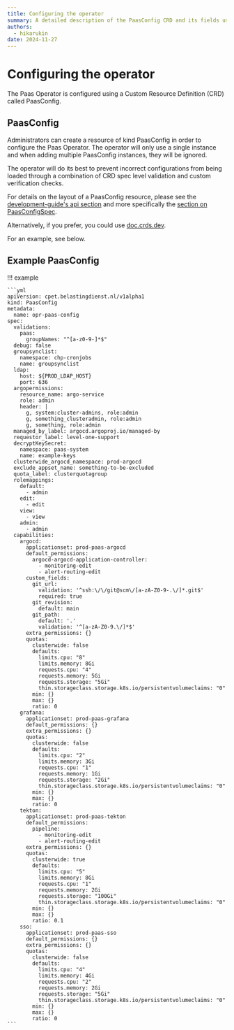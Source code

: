 ```yaml
---
title: Configuring the operator
summary: A detailed description of the PaasConfig CRD and its fields used to configure the operator.
authors:
  - hikarukin
date: 2024-11-27
---
```


Configuring the operator
========================

The Paas Operator is configured using a Custom Resource Definition (CRD) called
PaasConfig.

PaasConfig
----------

Administrators can create a resource of kind PaasConfig in order to configure the
Paas Operator. The operator will only use a single instance and when adding
multiple PaasConfig instances, they will be ignored.

The operator will do its best to prevent incorrect configurations from being loaded
through a combination of CRD spec level validation and custom verification checks.

For details on the layout of a PaasConfig resource, please see the [development-guide's api section](../development-guide/00_api.md#paasconfig)
and more specifically the [section on PaasConfigSpec](../development-guide/00_api.md#paasconfigspec).

Alternatively, if you prefer, you could use [doc.crds.dev](https://doc.crds.dev/github.com/belastingdienst/opr-paas).

For an example, see below.

Example PaasConfig
------------------

!!! example

    ```yml
    apiVersion: cpet.belastingdienst.nl/v1alpha1
    kind: PaasConfig
    metadata:
      name: opr-paas-config
    spec:
      validations:
        paas:
          groupNames: "^[a-z0-9-]*$"
      debug: false
      groupsynclist:
        namespace: chp-cronjobs
        name: groupsynclist
      ldap:
        host: ${PROD_LDAP_HOST}
        port: 636
      argopermissions:
        resource_name: argo-service
        role: admin
        header: |
          g, system:cluster-admins, role:admin
          g, something_clusteradmin, role:admin
          g, something, role:admin
      managed_by_label: argocd.argoproj.io/managed-by
      requestor_label: level-one-support
      decryptKeySecret:
        namespace: paas-system
        name: example-keys
      clusterwide_argocd_namespace: prod-argocd
      exclude_appset_name: something-to-be-excluded
      quota_label: clusterquotagroup
      rolemappings:
        default:
          - admin
        edit:
          - edit
        view:
          - view
        admin:
          - admin
      capabilities:
        argocd:
          applicationset: prod-paas-argocd
          default_permissions:
            argocd-argocd-application-controller:
              - monitoring-edit
              - alert-routing-edit
          custom_fields:
            git_url:
              validation: '^ssh:\/\/git@scm\/[a-zA-Z0-9-.\/]*.git$'
              required: true
            git_revision:
              default: main
            git_path:
              default: '.'
              validation: '^[a-zA-Z0-9.\/]*$'
          extra_permissions: {}
          quotas:
            clusterwide: false
            defaults:
              limits.cpu: "8"
              limits.memory: 8Gi
              requests.cpu: "4"
              requests.memory: 5Gi
              requests.storage: "5Gi"
              thin.storageclass.storage.k8s.io/persistentvolumeclaims: "0"
            min: {}
            max: {}
            ratio: 0
        grafana:
          applicationset: prod-paas-grafana
          default_permissions: {}
          extra_permissions: {}
          quotas:
            clusterwide: false
            defaults:
              limits.cpu: "2"
              limits.memory: 3Gi
              requests.cpu: "1"
              requests.memory: 1Gi
              requests.storage: "2Gi"
              thin.storageclass.storage.k8s.io/persistentvolumeclaims: "0"
            min: {}
            max: {}
            ratio: 0
        tekton:
          applicationset: prod-paas-tekton
          default_permissions:
            pipeline:
              - monitoring-edit
              - alert-routing-edit
          extra_permissions: {}
          quotas:
            clusterwide: true
            defaults:
              limits.cpu: "5"
              limits.memory: 8Gi
              requests.cpu: "1"
              requests.memory: 2Gi
              requests.storage: "100Gi"
              thin.storageclass.storage.k8s.io/persistentvolumeclaims: "0"
            min: {}
            max: {}
            ratio: 0.1
        sso:
          applicationset: prod-paas-sso
          default_permissions: {}
          extra_permissions: {}
          quotas:
            clusterwide: false
            defaults:
              limits.cpu: "4"
              limits.memory: 4Gi
              requests.cpu: "2"
              requests.memory: 2Gi
              requests.storage: "5Gi"
              thin.storageclass.storage.k8s.io/persistentvolumeclaims: "0"
            min: {}
            max: {}
            ratio: 0
    ```